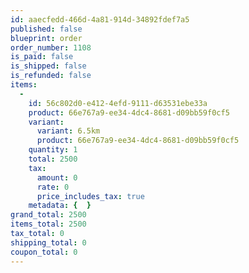 ```yaml
---
id: aaecfedd-466d-4a81-914d-34892fdef7a5
published: false
blueprint: order
order_number: 1108
is_paid: false
is_shipped: false
is_refunded: false
items:
  -
    id: 56c802d0-e412-4efd-9111-d63531ebe33a
    product: 66e767a9-ee34-4dc4-8681-d09bb59f0cf5
    variant:
      variant: 6.5km
      product: 66e767a9-ee34-4dc4-8681-d09bb59f0cf5
    quantity: 1
    total: 2500
    tax:
      amount: 0
      rate: 0
      price_includes_tax: true
    metadata: {  }
grand_total: 2500
items_total: 2500
tax_total: 0
shipping_total: 0
coupon_total: 0
---
```

